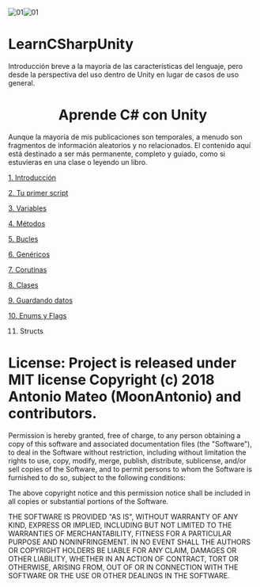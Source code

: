 ![01](https://img.shields.io/badge/Unity-2017.4.5f1-blue.svg)![01](https://img.shields.io/badge/Visual%20Studio-2017-cc66ff.svg)

# LearnCSharpUnity
Introducción breve a la mayoría de las características del lenguaje, pero desde la perspectiva del uso dentro de Unity en lugar de casos de uso general.

<center><h1>Aprende C# con Unity</h1></center>

Aunque la mayoría de mis publicaciones son temporales, a menudo son fragmentos de información aleatorios y no relacionados. El contenido aquí está destinado a ser más permanente, completo y guiado, como si estuvieras en una clase o leyendo un libro.

[1. Introducción][2]

[2. Tu primer script][3]

[3. Variables][4]

[4. Métodos][5]

[5. Bucles][6]

[6. Genéricos][7]

[7. Corutinas][8]

[8. Clases][9]

[9. Guardando datos][10]

[10. Enums y Flags][11]

11. Structs

# License: Project is released under MIT license Copyright (c) 2018 Antonio Mateo (MoonAntonio) and contributors.

Permission is hereby granted, free of charge, to any person obtaining a copy of this software and associated documentation files (the "Software"), to deal in the Software without restriction, including without limitation the rights to use, copy, modify, merge, publish, distribute, sublicense, and/or sell copies of the Software, and to permit persons to whom the Software is furnished to do so, subject to the following conditions:

The above copyright notice and this permission notice shall be included in all copies or substantial portions of the Software.

THE SOFTWARE IS PROVIDED "AS IS", WITHOUT WARRANTY OF ANY KIND, EXPRESS OR IMPLIED, INCLUDING BUT NOT LIMITED TO THE WARRANTIES OF MERCHANTABILITY, FITNESS FOR A PARTICULAR PURPOSE AND NONINFRINGEMENT. IN NO EVENT SHALL THE AUTHORS OR COPYRIGHT HOLDERS BE LIABLE FOR ANY CLAIM, DAMAGES OR OTHER LIABILITY, WHETHER IN AN ACTION OF CONTRACT, TORT OR OTHERWISE, ARISING FROM, OUT OF OR IN CONNECTION WITH THE SOFTWARE OR THE USE OR OTHER DEALINGS IN THE SOFTWARE.


[2]: http://bit.ly/2MkTvJc
[3]: http://bit.ly/2nPtpzn
[4]: http://bit.ly/2vUGBXV
[5]: http://bit.ly/2Mkom8N
[6]: http://bit.ly/2MLiHYE
[7]: http://bit.ly/2MtKLR8
[8]: http://bit.ly/2wnT4TG
[9]: http://bit.ly/2MxCVpG
[10]: http://bit.ly/2Mzk11u
[11]: http://bit.ly/2BGWkzn